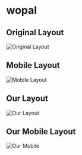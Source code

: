 # wopal

## Original Layout
![Original Layout](https://i.imgur.com/2rIwiEO.png)

## Mobile Layout
![Mobile Layout](https://i.imgur.com/VRigW8kl.png)

## Our Layout
![Our Layout](https://i.imgur.com/dH3Rvlu.png)

## Our Mobile Layout
![Our Mobile](https://i.imgur.com/90bE6CZl.png)
